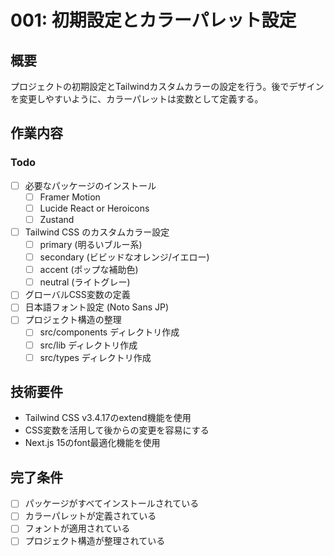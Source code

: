 # 001: 初期設定とカラーパレット設定

## 概要
プロジェクトの初期設定とTailwindカスタムカラーの設定を行う。後でデザインを変更しやすいように、カラーパレットは変数として定義する。

## 作業内容

### Todo
- [ ] 必要なパッケージのインストール
  - [ ] Framer Motion
  - [ ] Lucide React or Heroicons
  - [ ] Zustand
- [ ] Tailwind CSS のカスタムカラー設定
  - [ ] primary (明るいブルー系)
  - [ ] secondary (ビビッドなオレンジ/イエロー)
  - [ ] accent (ポップな補助色)
  - [ ] neutral (ライトグレー)
- [ ] グローバルCSS変数の定義
- [ ] 日本語フォント設定 (Noto Sans JP)
- [ ] プロジェクト構造の整理
  - [ ] src/components ディレクトリ作成
  - [ ] src/lib ディレクトリ作成
  - [ ] src/types ディレクトリ作成

## 技術要件
- Tailwind CSS v3.4.17のextend機能を使用
- CSS変数を活用して後からの変更を容易にする
- Next.js 15のfont最適化機能を使用

## 完了条件
- [ ] パッケージがすべてインストールされている
- [ ] カラーパレットが定義されている
- [ ] フォントが適用されている
- [ ] プロジェクト構造が整理されている